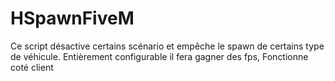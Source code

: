 # HSpawnFiveM
Ce script désactive certains scénario et empêche le spawn de certains type de véhicule. Entièrement configurable il fera gagner des fps, Fonctionne coté client
